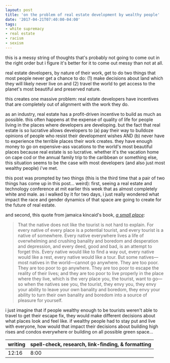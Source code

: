 ```yaml
---
layout: post
title: 'on the problem of real estate development by wealthy people'
date: '2017-04-21T07:40:00-04:00'
tags:
- white supremacy
- real estate
- racism
- sexism
--- 
```


this is a messy string of thoughts that's probably not going to come out in the right order but i figure it's better for it to come out messy than not at all. 

real estate developers, by nature of their work, get to do two things that most people never get a chance to do: (1) make decisions about land which they will likely never live on and (2) travel the world to get access to the planet's most beautiful and preserved nature. 

this creates one massive problem: real estate developers have incentives that are completely out of alignment with the work they do. 

as an industry, real estate has a profit-driven incentive to build as much as possible. this often happens at the expense of quality of life for people living in the places where developers are developing. but the fact that real estate is so lucrative allows developers to (a) pay their way to bulldoze opinions of people who resist their development wishes AND (b) never have to experience the terrible places their work creates. they have enough money to go on expensive-ass vacations to the world's most beautiful places because real estate is so lucrative. whether it's the vacation home on cape cod or the annual family trip to the caribbean or something else, this situation seems to be the case with most developers (and also just most wealthy people) i've met. 

this post was prompted by two things (this is the third time that a pair of two things has come up in this post... weird): first, seeing a real estate and technology conference at mit earlier this week that as almost completely white and male. as i walked by it for two days, i just really wondered what impact the race and gender dynamics of that space are going to create for the future of real estate. 

and second, this quote from jamaica kincaid's book, *[a small place](https://www.goodreads.com/book/show/69711.A_Small_Place?from_search=true)*:

> That the native does not like the tourist is not hard to explain. For every native of every place is a potential tourist, and every tourist is a native of somewhere. Every native everywhere lives a life of overwhelming and crushing banality and boredom and desperation and depression, and every deed, good and bad, is an attempt to forget this. Every native would like to find a way out, every native would like a rest, every native would like a tour. But some natives—most natives in the world—cannot go anywhere. They are too poor. They are too poor to go anywhere. They are too poor to escape the reality of their lives; and they are too poor to live properly in the place where they live, which is the very place you, the tourist, want to go—so when the natives see you, the tourist, they envy you, they envy your ability to leave your own banality and boredom, they envy your ability to turn their own banality and boredom into a source of pleasure for yourself.

i just imagine that if people wealthy enough to be tourists weren't able to travel to get their escape fix, they would make different decisions about what places look and feel like. if wealthy people had to stay put and live with everyone, how would that impact their decisions about building high rises and condos everywhere or building on all possible green space...

<table>
	<thead>
		<tr>
			<th>writing</th>
			<th>spell-check, research, link-finding, & formatting</th>
		</tr>
	</thead>
	<tbody>
		<tr>
			<td>12:16</td>
			<td>8:00</td>
		</tr>
	</tbody>
</table>